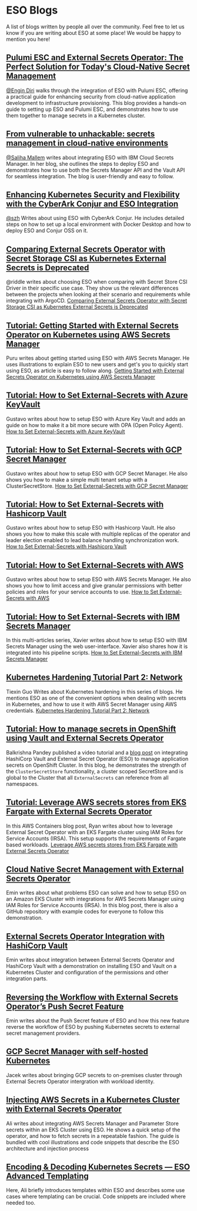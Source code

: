 # ESO Blogs

A list of blogs written by people all over the community. Feel free to let us know if you are writing about ESO at some place! We would be happy to mention you here!

## [Pulumi ESC and External Secrets Operator: The Perfect Solution for Today's Cloud-Native Secret Management](https://www.pulumi.com/blog/cloud-native-secret-management-with-pulumi-esc-and-external-secrets-operator/)

[@Engin Diri](https://www.linkedin.com/in/engin-diri/) walks through the integration of ESO with Pulumi ESC, offering a practical guide for enhancing security from cloud-native application development to infrastructure provisioning. This blog provides a hands-on guide to setting up ESO and Pulumi ESC, and demonstrates how to use them together to manage secrets in a Kubernetes cluster.

## [From vulnerable to unhackable: secrets management in cloud-native environments](https://medium.com/@as_mallem/from-vulnerable-to-unhackable-secrets-management-in-cloud-native-environments-cb341bd97869/)

[@Saliha Mallem](https://www.linkedin.com/in/saliha-mallem/) writes about integrating ESO with IBM Cloud Secrets Manager. In her blog, she outlines the steps to deploy ESO and demonstrates how to use both the Secrets Manager API and the Vault API for seamless integration. The blog is user-friendly and easy to follow.

## [Enhancing Kubernetes Security and Flexibility with the CyberArk Conjur and ESO Integration](https://developer.cyberark.com/blog/enhancing-kubernetes-security-and-flexibility-with-the-cyberark-conjur-and-eso-integration/)

[@szh](https://github.com/szh) Writes about using ESO with CyberArk Conjur. He includes detailed steps on how to
set up a local environment with Docker Desktop and how to deploy ESO and Conjur OSS on it.

## [Comparing External Secrets Operator with Secret Storage CSI as Kubernetes External Secrets is Deprecated](https://mixi-developers.mixi.co.jp/compare-eso-with-secret-csi-402bf37f20bc)

@riddle writes about choosing ESO when comparing with Secret Store CSI Driver in their specific use case. They show us the relevant differences between the projects when looking at their scenario and requirements while integrating with ArgoCD. [Comparing External Secrets Operator with Secret Storage CSI as Kubernetes External Secrets is Deprecated](https://mixi-developers.mixi.co.jp/compare-eso-with-secret-csi-402bf37f20bc)

## [Tutorial: Getting Started with External Secrets Operator on Kubernetes using AWS Secrets Manager](https://ptuladhar3.medium.com/getting-started-with-external-secrets-operator-on-kubernetes-using-aws-secrets-manager-6dc403d9630c)

Puru writes about getting started using ESO with AWS Secrets Manager. He uses illustrations to explain ESO to new users and get's you to quickly start using ESO, as article is easy to follow along. [Getting Started with External Secrets Operator on Kubernetes using AWS Secrets Manager](https://ptuladhar3.medium.com/getting-started-with-external-secrets-operator-on-kubernetes-using-aws-secrets-manager-6dc403d9630c)

## [Tutorial: How to Set External-Secrets with Azure KeyVault](https://blog.container-solutions.com/tutorial-external-secrets-with-azure-keyvault)

Gustavo writes about how to setup ESO with Azure Key Vault and adds an guide on how to make it a bit more secure with OPA (Open Policy Agent). [How to Set External-Secrets with Azure KeyVault](https://blog.container-solutions.com/tutorial-external-secrets-with-azure-keyvault)

## [Tutorial: How to Set External-Secrets with GCP Secret Manager](https://blog.container-solutions.com/tutorial-how-to-set-external-secrets-with-gcp-secret-manager)

Gustavo writes about how to setup ESO with GCP Secret Manager. He also shows you how to make a simple multi tenant setup with a ClusterSecretStore. [How to Set External-Secrets with GCP Secret Manager](https://blog.container-solutions.com/tutorial-how-to-set-external-secrets-with-gcp-secret-manager)

## [Tutorial: How to Set External-Secrets with Hashicorp Vault](https://blog.container-solutions.com/tutorialexternal-secrets-with-hashicorp-vault)

Gustavo writes about how to setup ESO with Hashicorp Vault. He also shows you how to make this scale with multiple replicas of the operator and leader election enabled to lead balance handling synchronization work. [How to Set External-Secrets with Hashicorp Vault](https://blog.container-solutions.com/tutorialexternal-secrets-with-hashicorp-vault)

## [Tutorial: How to Set External-Secrets with AWS](https://blog.container-solutions.com/tutorial-how-to-set-external-secrets-with-aws)

Gustavo writes about how to setup ESO with AWS Secrets Manager. He also shows you how to limit access and give granular permissions with better policies and roles for your service accounts to use. [How to Set External-Secrets with AWS](https://blog.container-solutions.com/tutorial-how-to-set-external-secrets-with-aws)

## [Tutorial: How to Set External-Secrets with IBM Secrets Manager](https://0x58.medium.com/ibm-cloud-secrets-manager-and-the-external-secrets-operator-1c94234993b6)

In this multi-articles series, Xavier writes about how to setup ESO with IBM Secrets Manager using the web user-interface. Xavier also shares how it is integrated into his pipeline scripts. [How to Set External-Secrets with IBM Secrets Manager](https://0x58.medium.com/ibm-cloud-secrets-manager-and-the-external-secrets-operator-1c94234993b6)


## [Kubernetes Hardening Tutorial Part 2: Network](https://blog.gitguardian.com/kubernetes-tutorial-part-2-network/)

Tiexin Guo Writes about Kubernetes hardening in this series of blogs. He mentions ESO as one of the convenient options when dealing with secrets in Kubernetes, and how to use it with AWS Secret Manager using AWS credentials. [Kubernetes Hardening Tutorial Part 2: Network](https://blog.gitguardian.com/kubernetes-tutorial-part-2-network/)


## [Tutorial: How to manage secrets in OpenShift using Vault and External Secrets Operator](https://youtu.be/N7njTq6TSx8)

Balkrishna Pandey published a video tutorial and a [blog post](https://goglides.io/how-to-manage-secrets-in-openshift-using-vault-and-external-secrets/1164/) on integrating HashiCorp Vault and External Secret Operator (ESO) to manage application secrets on OpenShift Cluster. In this blog, he demonstrates the strength of the `ClusterSecretStore` functionality, a cluster scoped SecretStore and is global to the Cluster that all `ExternalSecrets` can reference from all namespaces.

## [Tutorial: Leverage AWS secrets stores from EKS Fargate with External Secrets Operator](https://aws.amazon.com/blogs/containers/leverage-aws-secrets-stores-from-eks-fargate-with-external-secrets-operator/)

In this AWS Containers blog post, Ryan writes about how to leverage External Secret Operator with an EKS Fargate cluster using IAM Roles for Service Accounts (IRSA). This setup supports the requirements of Fargate based workloads. [Leverage AWS secrets stores from EKS Fargate with External Secrets Operator](https://aws.amazon.com/blogs/containers/leverage-aws-secrets-stores-from-eks-fargate-with-external-secrets-operator/)

## [Cloud Native Secret Management with External Secrets Operator](https://eminalemdar.medium.com/cloud-native-secret-management-with-external-secrets-operator-2912f41f9c49)

Emin writes about what problems ESO can solve and how to setup ESO on an Amazon EKS Cluster with integrations for AWS Secrets Manager using IAM Roles for Service Accounts (IRSA). In this blog post, there is also a GitHub repository with example codes for everyone to follow this demonstration.

## [External Secrets Operator Integration with HashiCorp Vault](https://eminalemdar.medium.com/external-secrets-operator-integration-with-hashicorp-vault-aff3f956237b)

Emin writes about integration between External Secrets Operator and HashiCorp Vault with a demonstration on installing ESO and Vault on a Kubernetes Cluster and configuration of the permissions and other integration parts.

## [Reversing the Workflow with External Secrets Operator’s Push Secret Feature](https://medium.com/@eminalemdar/reversing-the-workflow-with-external-secrets-operators-push-secret-feature-f2a64f3db748)

Emin writes about the Push Secret feature of ESO and how this new feature reverse the workflow of ESO by pushing Kubernetes secrets to external secret management providers.

## [GCP Secret Manager with self-hosted Kubernetes](https://medium.com/@jjlakis/gcp-secret-manager-with-self-hosted-kubernetes-db35d01d65f0)

Jacek writes about bringing GCP secrets to on-premises cluster through External Secrets Operator intergration with workload identity.

## [Injecting AWS Secrets in a Kubernetes Cluster with External Secrets Operator](https://blog.devops.dev/injecting-external-secrets-in-a-kubernetes-cluster-1e9bbe0f0d5b)

Ali writes about integrating AWS Secrets Manager and Parameter Store secrets within an EKS Cluster using ESO. He shows a quick setup of the operator, and how to fetch secrets in a repeatable fashion. The guide is bundled with cool illustrations and code snippets that describe the ESO architecture and injection process

## [Encoding & Decoding Kubernetes Secrets — ESO Advanced Templating](https://blog.devops.dev/encoding-decoding-kubernetes-secrets-externalsecrets-operator-826b9680df63)

Here, Ali briefly introduces templates within ESO and describes some use cases where templating can be crucial. Code snippets are included where needed too.
